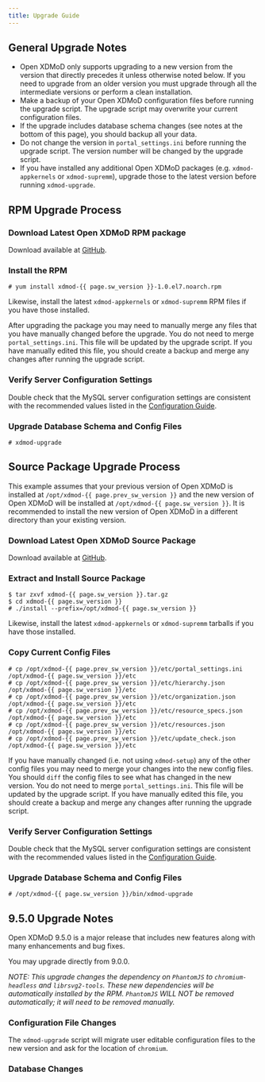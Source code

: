 ```yaml
---
title: Upgrade Guide
---
```


General Upgrade Notes
---------------------

- Open XDMoD only supports upgrading to a new version from the version that
  directly precedes it unless otherwise noted below.  If you need to upgrade
  from an older version you must upgrade through all the intermediate versions
  or perform a clean installation.
- Make a backup of your Open XDMoD configuration files before running
  the upgrade script.  The upgrade script may overwrite your current
  configuration files.
- If the upgrade includes database schema changes (see notes at the
  bottom of this page), you should backup all your data.
- Do not change the version in `portal_settings.ini` before running the
  upgrade script.  The version number will be changed by the upgrade
  script.
- If you have installed any additional Open XDMoD packages (e.g.
  `xdmod-appkernels` or `xdmod-supremm`), upgrade those to the latest
  version before running `xdmod-upgrade`.

RPM Upgrade Process
-------------------

### Download Latest Open XDMoD RPM package

Download available at [GitHub][github-latest-release].

### Install the RPM

    # yum install xdmod-{{ page.sw_version }}-1.0.el7.noarch.rpm

Likewise, install the latest `xdmod-appkernels` or `xdmod-supremm` RPM
files if you have those installed.

After upgrading the package you may need to manually merge any files
that you have manually changed before the upgrade.  You do not need to
merge `portal_settings.ini`.  This file will be updated by the upgrade
script.  If you have manually edited this file, you should create a
backup and merge any changes after running the upgrade script.

### Verify Server Configuration Settings

Double check that the MySQL server configuration settings are consistent with
the recommended values listed in the [Configuration Guide][mysql-config].

### Upgrade Database Schema and Config Files

    # xdmod-upgrade

Source Package Upgrade Process
------------------------------

This example assumes that your previous version of Open XDMoD is installed at
`/opt/xdmod-{{ page.prev_sw_version }}` and the new version of Open XDMoD will be installed at
`/opt/xdmod-{{ page.sw_version }}`.  It is recommended to install the new version of Open XDMoD
in a different directory than your existing version.

### Download Latest Open XDMoD Source Package

Download available at [GitHub][github-latest-release].

### Extract and Install Source Package

    $ tar zxvf xdmod-{{ page.sw_version }}.tar.gz
    $ cd xdmod-{{ page.sw_version }}
    # ./install --prefix=/opt/xdmod-{{ page.sw_version }}

Likewise, install the latest `xdmod-appkernels` or `xdmod-supremm`
tarballs if you have those installed.

### Copy Current Config Files

    # cp /opt/xdmod-{{ page.prev_sw_version }}/etc/portal_settings.ini /opt/xdmod-{{ page.sw_version }}/etc
    # cp /opt/xdmod-{{ page.prev_sw_version }}/etc/hierarchy.json      /opt/xdmod-{{ page.sw_version }}/etc
    # cp /opt/xdmod-{{ page.prev_sw_version }}/etc/organization.json   /opt/xdmod-{{ page.sw_version }}/etc
    # cp /opt/xdmod-{{ page.prev_sw_version }}/etc/resource_specs.json /opt/xdmod-{{ page.sw_version }}/etc
    # cp /opt/xdmod-{{ page.prev_sw_version }}/etc/resources.json      /opt/xdmod-{{ page.sw_version }}/etc
    # cp /opt/xdmod-{{ page.prev_sw_version }}/etc/update_check.json   /opt/xdmod-{{ page.sw_version }}/etc

If you have manually changed (i.e. not using `xdmod-setup`) any of the
other config files you may need to merge your changes into the new
config files.  You should `diff` the config files to see what has
changed in the new version.  You do not need to merge
`portal_settings.ini`.  This file will be updated by the upgrade script.
If you have manually edited this file, you should create a backup and
merge any changes after running the upgrade script.

### Verify Server Configuration Settings

Double check that the MySQL server configuration settings are consistent with
the recommended values listed in the [Configuration Guide][mysql-config].

### Upgrade Database Schema and Config Files

    # /opt/xdmod-{{ page.sw_version }}/bin/xdmod-upgrade

9.5.0 Upgrade Notes
-------------------

Open XDMoD 9.5.0 is a major release that includes new features along with many
enhancements and bug fixes.

You may upgrade directly from 9.0.0.

*NOTE: This upgrade changes the dependency on `PhantomJS` to `chromium-headless` and `librsvg2-tools`. These new dependencies will be automatically installed by the RPM.
`PhantomJS` WILL NOT be removed automatically; it will need to be removed manually.*

### Configuration File Changes

The `xdmod-upgrade` script will migrate user editable configuration files to the new version and ask for the location of `chromium`.

### Database Changes

[github-latest-release]: https://github.com/ubccr/xdmod/releases/latest
[mysql-config]: configuration.md#mysql-configuration
